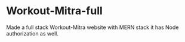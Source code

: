 # Workout-Mitra-full
Made a full stack Workout-Mitra website with MERN stack it has Node authorization as well.
